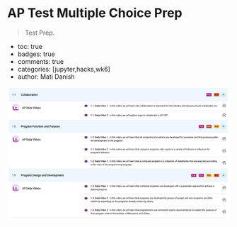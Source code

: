 # AP Test Multiple Choice Prep
> Test Prep.
- toc: true 
- badges: true
- comments: true
- categories: [jupyter,hacks,wk6]
- author: Mati Danish

![Test Prep](images/AP_TEST_PREP.png)
